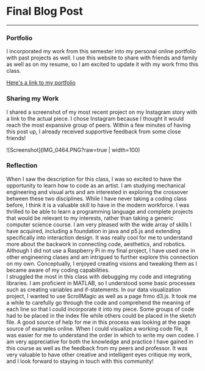# Final Blog Post
------

### Portfolio
I incorporated my work from this semester into my personal online portfolio with past projects as well.  I use this website to share with friends and family as well as on my resume, so I am excited to update it with my work frmo this class.

[Here's a link to my portfolio](https://www.cydayton.com/interactive-graphics)


### Sharing my Work
I shared a screenshot of my most recent project on my Instagram story with a link to the actual piece.  I chose Instagram because I thought it would reach the most expansive group of peers.  Within a few minutes of having this post up, I already received supportive feedback from some close friends!

![Screenshot](IMG_0464.PNG?raw=true | width=100)


### Reflection
When I saw the description for this class, I was so excited to have the opportunity to learn how to code as an artist.  I am studying mechanical engineering and visual arts and am interested in exploring the crossover between these two disciplines.  While I have never taking a coding class before, I think it is a valuable skill to have in the modern workforce.  I was thrilled to be able to learn a programming language and complete projects that would be relevant to my interests, rather than taking a generic computer science course.  I am very pleased with the wide array of skills I have acquired, including a foundation in java and p5.js and extending specifically into interaction design.  It was really cool for me to understand more about the backwork in connecting code, aesthetics, and robotics.  Although I did not use a Raspberry Pi in my final project, I have used one in other engineering clases and am intrigued to further explore this connection on my own.  Conceptually, I enjoyed creating visions and tweaking them as I became aware of my coding capabilities.  
I struggled the most in this class with debugging my code and integrating libraries.  I am proficient in MATLAB, so I understood some basic processes such as creating variables and if-statements.  In our data visualization project, I wanted to use ScrollMagic as well as a page frmo d3.js.  It took me a while to carefully go through the code and comprehend the meaning of each line so that I could incorporate it into my piece.  Some groups of code had to be placed in the index file while others could be placed in the sketch file.  A good source of help for me in this process was looking at the page source of examples online.  When I could visualize a working code file, it was easier for me to understand the order in which to write my own codee.
I am very appreciative for both the knowledge and practice I have gained in this course as well as the feedback from my peers and professor.  It was very valuable to have other creative and intelligent eyes critique my work, and I look forward to staying in touch with this community!
